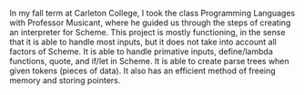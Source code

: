 In my fall term at Carleton College, I took the class Programming Languages with Professor Musicant, where he guided us through the steps of creating an interpreter for Scheme.
This project is mostly functioning, in the sense that it is able to handle most inputs, but it does not take into account all factors of Scheme. It is able to handle primative 
inputs, define/lambda functions, quote, and if/let in Scheme. It is able to create parse trees when given tokens (pieces of data). It also has an efficient method of freeing memory
and storing pointers. 
